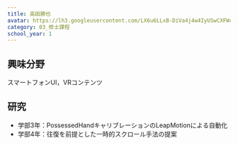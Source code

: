 ```yaml
---
title: 高田勝也
avatar: https://lh3.googleusercontent.com/LX6u6LLxB-DiVa4j4w4IyUSwCXFWcM7SW53mwYQp-Je75MwYCFlTdGfhD3bJsykojZ35x1ZmRAcTq8l2UDaKpHe8J9yM2rlC8tiOE9SVY_AyMuxfzeIFuLGNGP1A68eyexftQEdboURfrzi_qJktnYovw1s4H8m8Zfn1f1TGvkKGoKhy3HxvxU07W0EKjtDDISCUGFtPwv2TfKCSz1UYGAFwlkklqCErQJSwGdF4YxTZJjMmiiWKdNgeqy9f4wCezNo24Npd89O6mMRkPFoaEmPj1HMYTWchqZRFqLB1y10moTkJ8pSA5yfJhXxdvf82ODQR1SkcAg0mzgiGi8r693kOtrRp9NraZFmYGp6DwQVfHMVT_bHQb9ZpdJoj4qvlosUX4gSE8XHmsRiknpd740XbaUGn53luz5NpRx2-vjeLC4Urruv21sWo83vv2r0GWF-cjFqeyAmN4UWfcIExRLXzHRg4K0AxHSiLHptyhc2U6qvmbWhhb4dGamPnuKkPchaRG8l2giWCf-3WetIfDgOXvnsjUYgHzFwBm7Zmk4Og5ZVU8Us-xGzUuvt5SBYQkDewkb0oqi1i5XHzNUTz3jmXRYkdqFwHvvzj4Gs0iD1YWeNRPx3maA=p-s300
category: 03_修士課程
school_year: 1
---
```


## 興味分野
スマートフォンUI，VRコンテンツ

## 研究
- 学部3年：PossessedHandキャリブレーションのLeapMotionによる自動化
- 学部4年：往復を前提とした一時的スクロール手法の提案

